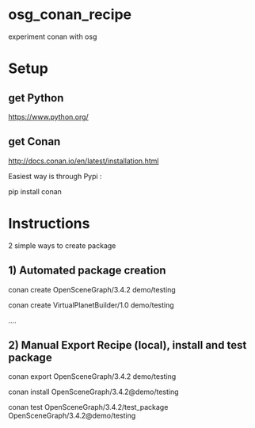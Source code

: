 # osg_conan_recipe
experiment conan with osg

# Setup 

## get Python
https://www.python.org/

## get Conan
http://docs.conan.io/en/latest/installation.html

Easiest way is through Pypi : 

pip install conan

# Instructions

2 simple ways to create package

## 1) Automated package creation

conan create OpenSceneGraph/3.4.2 demo/testing

conan create VirtualPlanetBuilder/1.0 demo/testing

....

## 2) Manual Export Recipe (local), install and test package
conan export OpenSceneGraph/3.4.2 demo/testing

conan install OpenSceneGraph/3.4.2@demo/testing

conan test OpenSceneGraph/3.4.2/test_package OpenSceneGraph/3.4.2@demo/testing 




 
